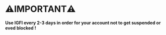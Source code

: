 # ⚠️IMPORTANT⚠️

**Use IGFI every 2-3 days in order for your account not to get suspended or eved blocked !**
